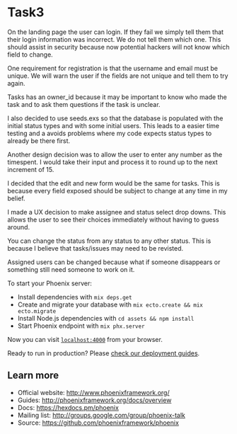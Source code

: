 # Task3

On the landing page the user can login. If they fail we simply tell
them that their login information was incorrect. We do not tell them
which one. This should assist in security because now potential hackers
will not know which field to change.

One requirement for registration is that the username and email must
be unique. We will warn the user if the fields are not unique and tell
them to try again.

Tasks has an owner_id because it may be important to know who made the task
and to ask them questions if the task is unclear.

I also decided to use seeds.exs so that the database is populated
with the initial status types and with some initial users. This leads
to a easier time testing and a avoids problems where my code expects
status types to already be there first.

Another design decision was to allow the user to enter any number as the
timespent. I would take their input and process it to round up to the next
increment of 15.

I decided that the edit and new form would be the same for tasks. This
is because every field exposed should be subject to change at any time
in my belief.

I made a UX decision to make assignee and status select drop downs. This
allows the user to see their choices immediately without having to guess around.

You can change the status from any status to any other status. This is
because I believe that tasks/issues may need to be revisted.

Assigned users can be changed because what if someone disappears or something
still need someone to work on it.

To start your Phoenix server:

  * Install dependencies with `mix deps.get`
  * Create and migrate your database with `mix ecto.create && mix ecto.migrate`
  * Install Node.js dependencies with `cd assets && npm install`
  * Start Phoenix endpoint with `mix phx.server`

Now you can visit [`localhost:4000`](http://localhost:4000) from your browser.

Ready to run in production? Please [check our deployment guides](http://www.phoenixframework.org/docs/deployment).

## Learn more

  * Official website: http://www.phoenixframework.org/
  * Guides: http://phoenixframework.org/docs/overview
  * Docs: https://hexdocs.pm/phoenix
  * Mailing list: http://groups.google.com/group/phoenix-talk
  * Source: https://github.com/phoenixframework/phoenix

